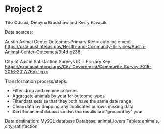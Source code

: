# Project 2

Tito Odunsi, Delayna Bradshaw and Kerry Kovacik

Data sources: 

Austin Animal Center Outcomes
Primary Key = auto increment
https://data.austintexas.gov/Health-and-Community-Services/Austin-Animal-Center-Outcomes/9t4d-g238

City of Austin Satisfaction Surveys
ID = Primary Key
https://data.austintexas.gov/City-Government/Community-Survey-2015-2016-2017/76qk-igxn

Transformation process/steps: 
* Filter, drop and rename columns
* Aggregate animals by year for outcome types
* Filter data sets so that they both have the same date range
* Clean data by dropping any duplicates or rows missing data
* Sort the animal dataset so that the results are "grouped by" year

Data destination: 
MySQL database
Database: animal_lovers
Tables: animals, city_satisfaction